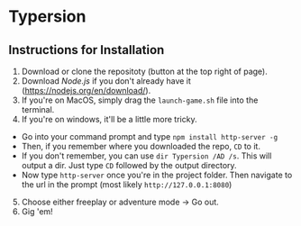 # Typersion
## Instructions for Installation
1. Download or clone the repositoty (button at the top right of page).
2. Download *Node.js* if you don't already have it (https://nodejs.org/en/download/).
3. If you're on MacOS, simply drag the `launch-game.sh` file into the terminal.  
4. If you're on windows, it'll be a little more tricky.
  * Go into your command prompt and type `npm install http-server -g`
  * Then, if you remember where you downloaded the repo, `CD` to it. 
  * If you don't remember, you can use `dir Typersion /AD /s`. This will output a dir. Just type `CD` followed by the output directory.
  * Now type `http-server` once you're in the project folder. Then navigate to the url in the prompt (most likely `http://127.0.0.1:8080`)
5. Choose either freeplay or adventure mode -> Go out.
6. Gig 'em!

